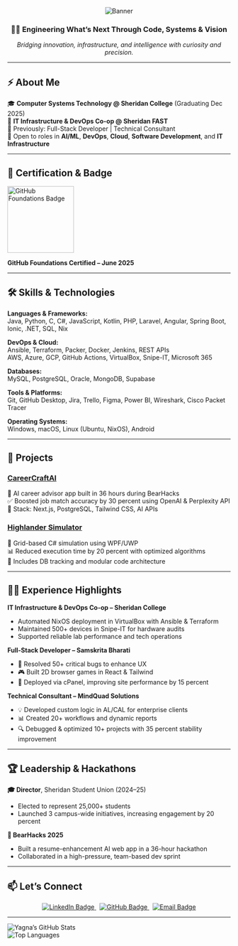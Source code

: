 <div align="center">

![Banner](https://capsule-render.vercel.app/api?type=waving&color=0:2F80ED,100:56CCF2&height=200&section=header&text=Yagna%20Patel&fontSize=42&fontColor=ffffff&animation=fadeIn)

### 👨‍💻 Engineering What’s Next Through Code, Systems & Vision

_Bridging innovation, infrastructure, and intelligence with curiosity and precision._

</div>

---

## ⚡ About Me

🎓 **Computer Systems Technology @ Sheridan College** (Graduating Dec 2025)  
💼 **IT Infrastructure & DevOps Co-op @ Sheridan FAST**  
🔁 Previously: Full-Stack Developer | Technical Consultant  
🌱 Open to roles in **AI/ML**, **DevOps**, **Cloud**, **Software Development**, and **IT Infrastructure**

---

## 🧠 Certification & Badge

<p align="left">
  <a href="https://www.credly.com/go/I1QNqRL37lAvpXr4BG0Jtw" target="_blank">
    <img src="https://github.blog/wp-content/uploads/2024/11/github-foundations-certification.png?w=1024&resize=1024%2C1024" alt="GitHub Foundations Badge" width="150"/>
  </a>
</p>

**GitHub Foundations Certified – June 2025**



---

## 🛠️ Skills & Technologies

**Languages & Frameworks:**  
Java, Python, C, C#, JavaScript, Kotlin, PHP, Laravel, Angular, Spring Boot, Ionic, .NET, SQL, Nix

**DevOps & Cloud:**  
Ansible, Terraform, Packer, Docker, Jenkins, REST APIs  
AWS, Azure, GCP, GitHub Actions, VirtualBox, Snipe-IT, Microsoft 365

**Databases:**  
MySQL, PostgreSQL, Oracle, MongoDB, Supabase

**Tools & Platforms:**  
Git, GitHub Desktop, Jira, Trello, Figma, Power BI, Wireshark, Cisco Packet Tracer

**Operating Systems:**  
Windows, macOS, Linux (Ubuntu, NixOS), Android

---

## 🚀 Projects

### [CareerCraftAI](https://github.com/Yagna3903/Hackathon-Bearhacks)  
🧠 AI career advisor app built in 36 hours during BearHacks  
✅ Boosted job match accuracy by 30 percent using OpenAI & Perplexity API  
🔧 Stack: Next.js, PostgreSQL, Tailwind CSS, AI APIs

### [Highlander Simulator](https://github.com/Yagna3903/Highlander-Simulator)  
🔹 Grid-based C# simulation using WPF/UWP  
📊 Reduced execution time by 20 percent with optimized algorithms  
📁 Includes DB tracking and modular code architecture

---

## 🧑‍💼 Experience Highlights

**IT Infrastructure & DevOps Co-op – Sheridan College**  
- Automated NixOS deployment in VirtualBox with Ansible & Terraform  
- Maintained 500+ devices in Snipe-IT for hardware audits  
- Supported reliable lab performance and tech operations

**Full-Stack Developer – Samskrita Bharati**  
- 🐞 Resolved 50+ critical bugs to enhance UX  
- 🎮 Built 2D browser games in React & Tailwind  
- 🚀 Deployed via cPanel, improving site performance by 15 percent

**Technical Consultant – MindQuad Solutions**  
- 💡 Developed custom logic in AL/CAL for enterprise clients  
- 📊 Created 20+ workflows and dynamic reports  
- 🔍 Debugged & optimized 10+ projects with 35 percent stability improvement

---

## 🏆 Leadership & Hackathons

**🎓 Director**, Sheridan Student Union (2024–25)  
- Elected to represent 25,000+ students  
- Launched 3 campus-wide initiatives, increasing engagement by 20 percent

**🏑 BearHacks 2025**  
- Built a resume-enhancement AI web app in a 36-hour hackathon  
- Collaborated in a high-pressure, team-based dev sprint

---

## 📫 Let’s Connect

<div align="center">

<a href="https://linkedin.com/in/yagna--patel">
  <img src="https://img.shields.io/badge/LinkedIn-Yagna--Patel-blue?style=for-the-badge&logo=linkedin" alt="LinkedIn Badge" />
</a>
&nbsp;
<a href="https://github.com/Yagna3903">
  <img src="https://img.shields.io/badge/GitHub-Yagna3903-lightgrey?style=for-the-badge&logo=github" alt="GitHub Badge" />
</a>
&nbsp;
<a href="mailto:yagna.pattel@gmail.com">
  <img src="https://img.shields.io/badge/Email-yagna.pattel@gmail.com-critical?style=for-the-badge&logo=gmail" alt="Email Badge" />
</a>

</div>

---

![Yagna’s GitHub Stats](https://github-readme-stats.vercel.app/api?username=Yagna3903&show_icons=true&theme=tokyonight)  
![Top Languages](https://github-readme-stats.vercel.app/api/top-langs/?username=Yagna3903&layout=compact&theme=tokyonight)
